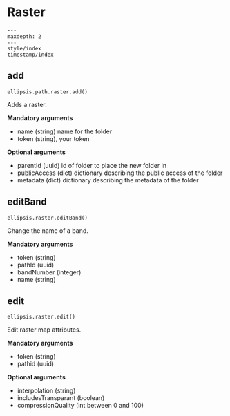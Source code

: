 # Raster

```{toctree}
---
maxdepth: 2
---
style/index
timestamp/index
```

## add

    ellipsis.path.raster.add()

Adds a raster.

**Mandatory arguments**

- name (string) name for the folder
- token (string), your token

**Optional arguments**

- parentId (uuid) id of folder to place the new folder in
- publicAccess (dict) dictionary describing the public access of the folder
- metadata (dict) dictionary describing the metadata of the folder


## editBand

    ellipsis.raster.editBand()

Change the name of a band.

**Mandatory arguments**

- token (string)
- pathId (uuid)
- bandNumber (integer)
- name (string)

## edit

    ellipsis.raster.edit()

Edit raster map attributes.

**Mandatory arguments**

- token (string)
- pathid (uuid)

**Optional arguments**

- interpolation (string)
- includesTransparant (boolean)
- compressionQuality (int between 0 and 100)
